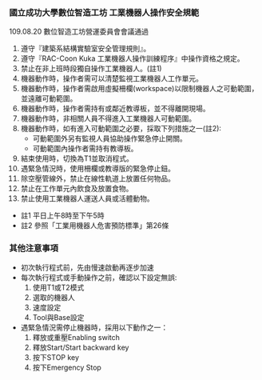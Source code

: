 ### 國立成功大學數位智造工坊 工業機器人操作安全規範
109.08.20 數位智造工坊營運委員會會議通過

1. 遵守『建築系結構實驗室安全管理規則』。
2. 遵守『RAC-Coon Kuka 工業機器人操作訓練程序』中操作資格之規定。
3. 禁止在非上班時段獨自操作工業機器人。(註1)
4. 機器動作時，操作者需可以清楚監視工業機器人工作單元。
5. 機器動作時，操作者需啟用虛擬柵欄(workspace)以限制機器人之可動範圍，並遠離可動範圍。
6. 機器動作時，操作者需持有或鄰近教導板，並不得離開現場。
7. 機器動作時，非相關人員不得進入工業機器人可動範圍。
8. 機器動作時，如有進入可動範圍之必要，採取下列措施之一(註2):  
   * 可動範圍外另有監視人員協助操作緊急停止開關。  
   * 可動範圍內操作者需持有教導板。
9.  結束使用時，切換為T1並取消程式。
10. 遇緊急情況時，使用柵欄或教導版的緊急停止鈕。
11. 除空壓管線外，禁止在線性軌道上放置任何物品。
12. 禁止在工作單元內飲食及放置食物。
13. 禁止使用工業機器人運送人員或活體動物。

* 註1 平日上午8時至下午5時  
* 註2 參照「工業用機器人危害預防標準」第26條

### 其他注意事項
* 初次執行程式前，先由慢速啟動再逐步加速
* 每次執行程式或手動操作之前，確認以下設定無誤:
    1. 使用T1或T2模式
    2. 選取的機器人
    3. 速度設定
    4. Tool與Base設定
* 遇緊急情況需停止機器時，採用以下動作之一：
    1. 釋放或重壓Enabling switch
    2. 釋放Start/Start backward key
    3. 按下STOP key
    4. 按下Emergency Stop